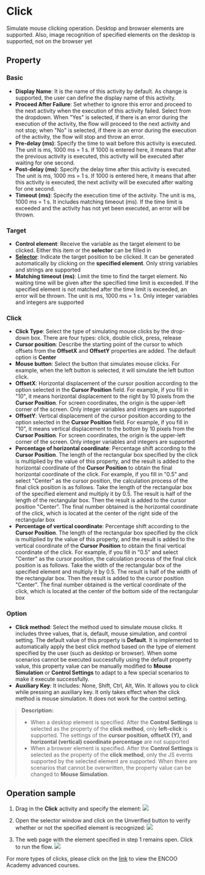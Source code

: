 # Click

Simulate mouse clicking operation. Desktop and browser elements are supported. Also, image recognition of specified elements on the desktop is supported, not on the browser yet

## Property

### Basic

- **Display Name**: It is the name of this activity by default. As change is supported, the user can define the display name of this activity.
- **Proceed After Failure**: Set whether to ignore this error and proceed to the next activity when the execution of this activity failed. Select from the dropdown. When "Yes" is selected, if there is an error during the execution of the activity, the flow will proceed to the next activity and not stop; when "No" is selected, if there is an error during the execution of the activity, the flow will stop and throw an error.
- **Pre-delay (ms)**: Specify the time to wait before this activity is executed. The unit is ms, 1000 ms = 1 s. If 1000 is entered here, it means that after the previous activity is executed, this activity will be executed after waiting for one second.
- **Post-delay (ms)**: Specify the delay time after this activity is executed. The unit is ms, 1000 ms = 1 s. If 1000 is entered here, it means that after this activity is executed, the next activity will be executed after waiting for one second.
- **Timeout (ms)**: Specify the execution time of the activity. The unit is ms, 1000 ms = 1 s. It includes matching timeout (ms). If the time limit is exceeded and the activity has not yet been executed, an error will be thrown.

### Target

- **Control element**: Receive the variable as the target element to be clicked. Either this item or the **selector** can be filled in
- **[Selector](../Appendix/Selector.md?_v=v2020.4)**: Indicate the target position to be clicked. It can be generated automatically by clicking on the **specified element**. Only string variables and strings are supported
- **Matching timeout (ms)**: Limit the time to find the target element. No waiting time will be given after the specified time limit is exceeded. If the specified element is not matched after the time limit is exceeded, an error will be thrown. The unit is ms, 1000 ms = 1 s. Only integer variables and integers are supported

### Click

- **Click Type**: Select the type of simulating mouse clicks by the drop-down box. There are four types: click, double click, press, release
- **Cursor position**: Describe the starting point of the cursor to which offsets from the **OffsetX** and **OffsetY** properties are added. The default option is **Center**
- **Mouse button**: Select the button that simulates mouse clicks. For example, when the left button is selected, it will simulate the left button click.
- **OffsetX**: Horizontal displacement of the cursor position according to the option selected in the **Cursor Position** field. For example, if you fill in "10", it means horizontal displacement to the right by 10 pixels from the **Cursor Position**. For screen coordinates, the origin is the upper-left corner of the screen. Only integer variables and integers are supported
- **OffsetY**: Vertical displacement of the cursor position according to the option selected in the **Cursor Position** field. For example, if you fill in "10", it means vertical displacement to the bottom by 10 pixels from the **Cursor Position**. For screen coordinates, the origin is the upper-left corner of the screen. Only integer variables and integers are supported
- **Percentage of horizontal coordinate**: Percentage shift according to the **Cursor Position**. The length of the rectangular box specified by the click is multiplied by the value of this property, and the result is added to the horizontal coordinate of the **Cursor Position** to obtain the final horizontal coordinate of the click. For example, if you fill in "0.5" and select "Center" as the cursor position, the calculation process of the final click position is as follows. Take the length of the rectangular box of the specified element and multiply it by 0.5. The result is half of the length of the rectangular box. Then the result is added to the cursor position "Center". The final number obtained is the horizontal coordinate of the click, which is located at the center of the right side of the rectangular box
- **Percentage of vertical coordinate**: Percentage shift according to the **Cursor Position**. The length of the rectangular box specified by the click is multiplied by the value of this property, and the result is added to the vertical coordinate of the **Cursor Position** to obtain the final vertical coordinate of the click. For example, if you fill in "0.5" and select "Center" as the cursor position, the calculation process of the final click position is as follows. Take the width of the rectangular box of the specified element and multiply it by 0.5. The result is half of the width of the rectangular box. Then the result is added to the cursor position "Center". The final number obtained is the vertical coordinate of the click, which is located at the center of the bottom side of the rectangular box

### Option

- **Click method**: Select the method used to simulate mouse clicks. It includes three values, that is, default, mouse simulation, and control setting. The default value of this property is **Default**. It is implemented to automatically apply the best click method based on the type of element specified by the user (such as desktop or browser). When some scenarios cannot be executed successfully using the default property value, this property value can be manually modified to **Mouse Simulation** or **Control Settings** to adapt to a few special scenarios to make it execute successfully.
- **Auxiliary Key**: It includes: None, Shift, Ctrl, Alt, Win. It allows you to click while pressing an auxiliary key. It only takes effect when the click method is mouse simulation. It does not work for the control setting.

> **Description:**
> 
> - When a desktop element is specified. After the <b>Control Settings</b> is selected as the property of the <b>click method</b>, only <b>left-click</b> is supported. The settings of the <b>cursor position, offsetX (Y), and horizontal (vertical) coordinate percentage</b> are not supported
> - When a browser element is specified. After the <b>Control Settings</b> is selected as the property of the <b>click method</b>, only the JS events supported by the selected element are supported. When there are scenarios that cannot be overwritten, the property value can be changed to <b>Mouse Simulation</b>.

## Operation sample

1. Drag in the **Click** activity and specify the element: ![](https://docimages.blob.core.chinacloudapi.cn/images/Activities/click-1.png)

2. Open the selector window and click on the Unverified button to verify whether or not the specified element is recognized: ![](https://docimages.blob.core.chinacloudapi.cn/images/Activities/check-2.png)

3. The web page with the element specified in step 1 remains open. Click to run the flow. ![](https://docimages.blob.core.chinacloudapi.cn/images/Activities/check-3.png)

For more types of clicks, please click on the [link](https://academy.encoo.com/learn/unit-detail/33) to view the ENCOO Academy advanced courses.